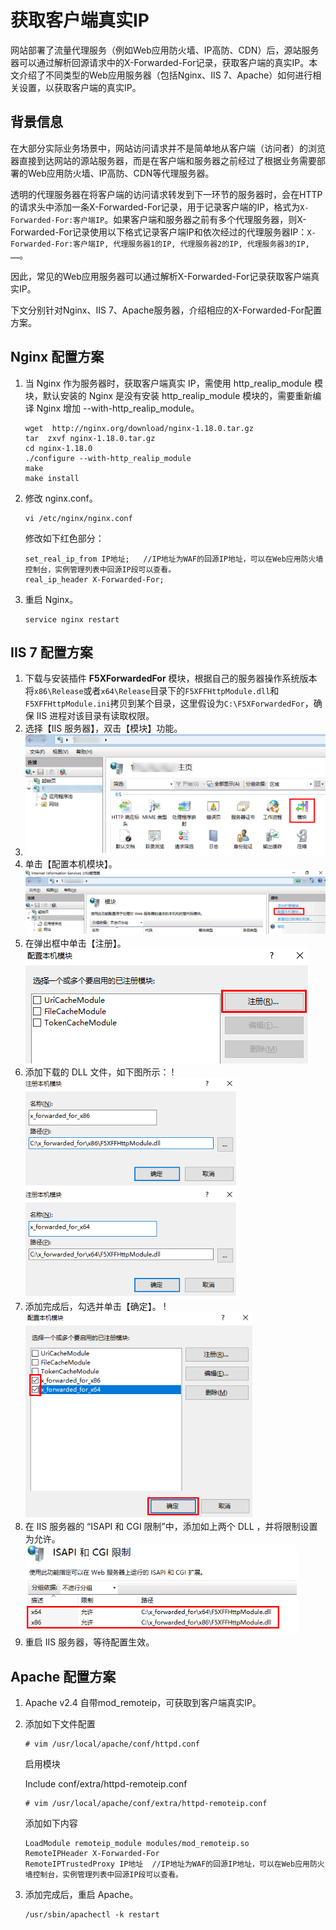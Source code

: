 # 获取客户端真实IP

网站部署了流量代理服务（例如Web应用防火墙、IP高防、CDN）后，源站服务器可以通过解析回源请求中的X-Forwarded-For记录，获取客户端的真实IP。本文介绍了不同类型的Web应用服务器（包括Nginx、IIS 7、Apache）如何进行相关设置，以获取客户端的真实IP。

## 背景信息

在大部分实际业务场景中，网站访问请求并不是简单地从客户端（访问者）的浏览器直接到达网站的源站服务器，而是在客户端和服务器之前经过了根据业务需要部署的Web应用防火墙、IP高防、CDN等代理服务器。

透明的代理服务器在将客户端的访问请求转发到下一环节的服务器时，会在HTTP的请求头中添加一条X-Forwarded-For记录，用于记录客户端的IP，格式为`X-Forwarded-For:客户端IP`。如果客户端和服务器之前有多个代理服务器，则X-Forwarded-For记录使用以下格式记录客户端IP和依次经过的代理服务器IP：`X-Forwarded-For:客户端IP, 代理服务器1的IP, 代理服务器2的IP, 代理服务器3的IP, ……`。

因此，常见的Web应用服务器可以通过解析X-Forwarded-For记录获取客户端真实IP。

下文分别针对Nginx、IIS 7、Apache服务器，介绍相应的X-Forwarded-For配置方案。

## Nginx 配置方案

1. 当 Nginx 作为服务器时，获取客户端真实 IP，需使用 http_realip_module 模块，默认安装的 Nginx 是没有安装 http_realip_module 模块的，需要重新编译 Nginx 增加 --with-http_realip_module。

   ```
   wget  http://nginx.org/download/nginx-1.18.0.tar.gz 
   tar  zxvf nginx-1.18.0.tar.gz 
   cd nginx-1.18.0
   ./configure --with-http_realip_module
   make
   make install
   ```

2. 修改 nginx.conf。

   ```
   vi /etc/nginx/nginx.conf
   ```

   修改如下红色部分：

   ```
   set_real_ip_from IP地址;   //IP地址为WAF的回源IP地址，可以在Web应用防火墙控制台，实例管理列表中回源IP段可以查看。
   real_ip_header X-Forwarded-For;
   ```
   
3. 重启 Nginx。

   ```
   service nginx restart
   ```



## IIS 7 配置方案

1. 下载与安装插件 **F5XForwardedFor** 模块，根据自己的服务器操作系统版本将`x86\Release`或者`x64\Release`目录下的`F5XFFHttpModule.dll`和`F5XFFHttpModule.ini`拷贝到某个目录，这里假设为`C:\F5XForwardedFor`，确保 IIS 进程对该目录有读取权限。
2. 选择【IIS 服务器】，双击【模块】功能。
3. ![image](../../../../image/WAF/best-practice-image/IIS7-1.png)
4. 单击【配置本机模块】。![image](../../../../image/WAF/best-practice-image/IIS7-2.png)
5. 在弹出框中单击【注册】。
   ![image](../../../../image/WAF/best-practice-image/IIS7-3.png)
6. 添加下载的 DLL 文件，如下图所示：
   !![image](../../../../image/WAF/best-practice-image/IIS7-4.png)
7. 添加完成后，勾选并单击【确定】。
   !![image](../../../../image/WAF/best-practice-image/IIS7-5.png)
8. 在 IIS 服务器的 “ISAPI 和 CGI 限制”中，添加如上两个 DLL ，并将限制设置为允许。
   ![image](../../../../image/WAF/best-practice-image/IIS7-6.png)
9. 重启 IIS 服务器，等待配置生效。



## Apache 配置方案

1. Apache v2.4 自带mod_remoteip，可获取到客户端真实IP。

2. 添加如下文件配置

   ```
   # vim /usr/local/apache/conf/httpd.conf
   ```

   启用模块

   Include conf/extra/httpd-remoteip.conf

   ```
   # vim /usr/local/apache/conf/extra/httpd-remoteip.conf
   ```

   添加如下内容
   ```
   LoadModule remoteip_module modules/mod_remoteip.so
   RemoteIPHeader X-Forwarded-For
   RemoteIPTrustedProxy IP地址  //IP地址为WAF的回源IP地址，可以在Web应用防火墙控制台，实例管理列表中回源IP段可以查看。
   ```

3. 添加完成后，重启 Apache。

   ```
   /usr/sbin/apachectl -k restart
   ```




